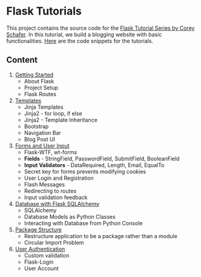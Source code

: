 # Flask Tutorials

This project contains the source code for the [Flask Tutorial Series by Corey Schafer](https://www.youtube.com/watch?v=MwZwr5Tvyxo&list=PL-osiE80TeTs4UjLw5MM6OjgkjFeUxCYH).
In this tutorial, we build a blogging website with basic functionalities. 
[Here](https://github.com/CoreyMSchafer/code_snippets/tree/master/Python/Flask_Blog) are the code snippets for the tutorials.

## Content

1. [Getting Started](https://www.youtube.com/watch?v=MwZwr5Tvyxo&list=PL-osiE80TeTs4UjLw5MM6OjgkjFeUxCYH&index=1)
    - About Flask
    - Project Setup
    - Flask Routes
2. [Templates](https://www.youtube.com/watch?v=QnDWIZuWYW0&list=PL-osiE80TeTs4UjLw5MM6OjgkjFeUxCYH&index=2)
    - Jinja Templates
    - Jinja2 - for loop, if else
    - Jinja2 - Template Inheritance
    - Bootstrap
    - Navigation Bar
    - Blog Post UI
3. [Forms and User Input](https://www.youtube.com/watch?v=UIJKdCIEXUQ&list=PL-osiE80TeTs4UjLw5MM6OjgkjFeUxCYH&index=3)
    - Flask-WTF, wt-forms
    - **Fields** - StringField, PasswordField, SubmitField, BooleanField
    - **Input Validators** - DataRequired, Length, Email, EqualTo
    - Secret key for forms prevents modifying cookies
    - User Login and Registration
    - Flash Messages
    - Redirecting to routes
    - Input validation feedback
4. [Database with Flask SQLAlchemy](https://www.youtube.com/watch?v=cYWiDiIUxQc&list=PL-osiE80TeTs4UjLw5MM6OjgkjFeUxCYH&index=4)
    - SQLAlchemy
    - Database Models as Python Classes
    - Interacting with Database from Python Console
5. [Package Structure](https://www.youtube.com/watch?v=44PvX0Yv368&list=PL-osiE80TeTs4UjLw5MM6OjgkjFeUxCYH&index=5)
    - Restructure application to be a package rather than a module
    - Circular Import Problem
6. [User Authentication](https://www.youtube.com/watch?v=CSHx6eCkmv0&list=PL-osiE80TeTs4UjLw5MM6OjgkjFeUxCYH&index=6)
    - Custom validation
    - Flask-Login
    - User Account